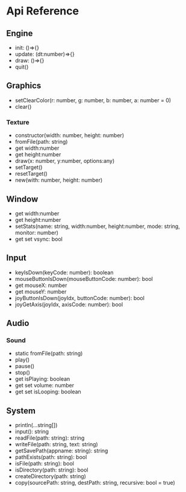 # Api Reference

## Engine

- init: ()=>{}
- update: (dt:number)=>{}
- draw: ()=>{}
- quit()

## Graphics

- setClearColor(r: number, g: number, b: number, a: number = 0)
- clear()

### Texture

- constructor(width: number, height: number)
- fromFile(path: string)
- get width:number
- get height:number
- draw(x: number, y:number, options:any)
- setTarget()
- resetTarget()
- new(with: number, height: number)

## Window

- get width:number
- get height:number
- setStats(name: string, width:number, height:number, mode: string, monitor: number)
- get set vsync: bool

## Input

- keyIsDown(keyCode: number): boolean
- mouseButtonIsDown(mouseButtonCode: number): bool
- get mouseX: number
- get mouseY: number
- joyButtonIsDown(joyIdx, buttonCode: number): bool
- joyGetAxis(joyIdx, axisCode: number): bool

## Audio

### Sound

- static fromFile(path: string)
- play()
- pause()
- stop()
- get isPlaying: boolean
- get set volume: number
- get set isLooping: boolean

## System

- println(...string[])
- input(): string
- readFile(path: string): string
- writeFile(path: string, text: string)
- getSavePath(appname: string): string
- pathExists(path: string): bool
- isFile(path: string): bool
- isDirectory(path: string): bool
- createDirectory(path: string)
- copy(sourcePath: string, destPath: string, recursive: bool = true)

